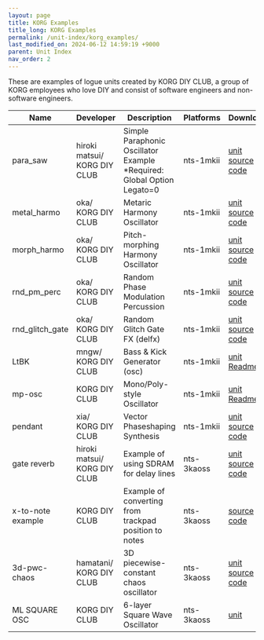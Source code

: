```yaml
---
layout: page
title: KORG Examples
title_long: KORG Examples
permalink: /unit-index/korg_examples/
last_modified_on: 2024-06-12 14:59:19 +9000
parent: Unit Index
nav_order: 2
---
```


These are examples of logue units created by KORG DIY CLUB, a group of KORG employees who love DIY and consist of software engineers and non-software engineers.


| Name | Developer | Description | Platforms | Downloads |
| ---- | ---- | ---- | ---- | ---- |
| para_saw | hiroki matsui/<br>KORG DIY CLUB | Simple Paraphonic Oscillator Example<br>*Required: Global Option Legato=0 | nts-1mkii | [unit](KORG_Examples/nts1mkii/para_saw/para_saw.nts1mkiiunit)<br>[source code](KORG_Examples/nts1mkii/para_saw/para_saw.zip) |
| metal_harmo | oka/<br>KORG DIY CLUB | Metaric Harmony Oscillator | nts-1mkii | [unit](KORG_Examples/nts1mkii/metal_harmo/metal_harmo.nts1mkiiunit)<br>[source code](KORG_Examples/nts1mkii/metal_harmo/metal_harmo.zip) |
| morph_harmo | oka/<br>KORG DIY CLUB | Pitch-morphing Harmony Oscillator | nts-1mkii | [unit](KORG_Examples/nts1mkii/morph_harmo/morph_harmo.nts1mkiiunit)<br>[source code](KORG_Examples/nts1mkii/morph_harmo/morph_harmo.zip) |
| rnd_pm_perc | oka/<br>KORG DIY CLUB | Random Phase Modulation Percussion | nts-1mkii | [unit](KORG_Examples/nts1mkii/rnd_pm_perc/rnd_pm_perc.nts1mkiiunit)<br>[source code](KORG_Examples/nts1mkii/rnd_pm_perc/rnd_pm_perc.zip) |
| rnd_glitch_gate | oka/<br>KORG DIY CLUB | Random Glitch Gate FX (delfx) | nts-1mkii | [unit](KORG_Examples/nts1mkii/rnd_glitch_gate/rnd_glitch_gate.nts1mkiiunit)<br>[source code](KORG_Examples/nts1mkii/rnd_glitch_gate/rnd_glitch_gate.zip) |
| LtBK | mngw/<br>KORG DIY CLUB | Bass & Kick Generator (osc) | nts-1mkii | [unit](KORG_Examples/nts1mkii/LtBK/ltbk.nts1mkiiunit)<br>[Readme](KORG_Examples/nts1mkii/LtBK/LtBK_manual.zip) |
| mp-osc | KORG DIY CLUB | Mono/Poly-style Oscillator | nts-1mkii | [unit](filepath)<br>[Readme](KORG_Examples/nts1mkii/) |
| pendant | xia/<br>KORG DIY CLUB | Vector Phaseshaping Synthesis | nts-1mkii | [unit](KORG_Examples/nts1mkii/pendant/pendant.nts1mkiiunit)<br>[source code](KORG_Examples/nts1mkii/pendant/pendant_1.01.zip) |
| gate reverb | hiroki matsui/<br>KORG DIY CLUB | Example of using SDRAM for delay lines | nts-3kaoss | [unit](KORG_Examples/nts3kaoss/gate_reverb/gatereverb.nts3unit) <br> [source code](KORG_Examples/nts3kaoss/gate_reverb/gate_reverb.zip) |
| x-to-note example| KORG DIY CLUB | Example of converting from trackpad position to notes | nts-3kaoss | [source code](KORG_Examples/nts3kaoss/x-to-note/x-to-note.zip) |
| 3d-pwc-chaos | hamatani/<br>KORG DIY CLUB | 3D piecewise-constant chaos oscillator | nts-3kaoss | [unit](KORG_Examples/nts3kaoss/3d-chaos/3d-chaos.nts3unit)<br>[source code](KORG_Examples/nts3kaoss/3d-chaos/3d-chaos.zip) |
| ML SQUARE OSC | KORG DIY CLUB | 6-layer Square Wave Oscillator | nts-3kaoss | [unit](KORG_Examples/nts3kaoss/ml_square_osc/ml_square_osc.nts3unit) |

